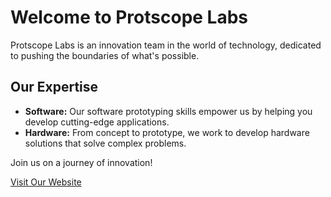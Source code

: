 # Welcome to Protscope Labs

Protscope Labs is an innovation team in the world of technology, dedicated to pushing the boundaries of what's possible. 

## Our Expertise

- **Software:** Our software prototyping skills empower us by helping you develop cutting-edge applications.
- **Hardware:** From concept to prototype, we work to develop hardware solutions that solve complex problems.

Join us on a journey of innovation!

[Visit Our Website](https://www.protscope.org)
